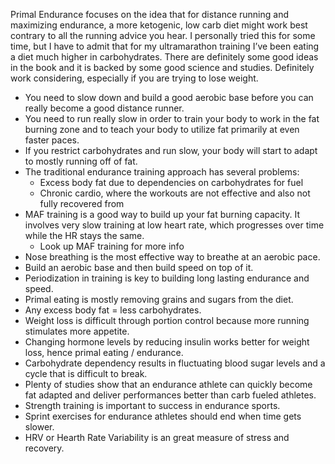 Primal Endurance focuses on the idea that for distance running and maximizing endurance, a more ketogenic, low carb diet might work best contrary to all the running advice you hear. I personally tried this for some time, but I have to admit that for my ultramarathon training I’ve been eating a diet much higher in carbohydrates. There are definitely some good ideas in the book and it is backed by some good science and studies. Definitely work considering, especially if you are trying to lose weight.

* You need to slow down and build a good aerobic base before you can really become a good distance runner.
* You need to run really slow in order to train your body to work in the fat burning zone and to teach your body to utilize fat primarily at even faster paces.
* If you restrict carbohydrates and run slow, your body will start to adapt to mostly running off of fat.
* The traditional endurance training approach has several problems:
  * Excess body fat due to dependencies on carbohydrates for fuel
  * Chronic cardio, where the workouts are not effective and also not fully recovered from
* MAF training is a good way to build up your fat burning capacity. It involves very slow training at low heart rate, which progresses over time while the HR stays the same.
  * Look up MAF training for more info
* Nose breathing is the most effective way to breathe at an aerobic pace.
* Build an aerobic base and then build speed on top of it.
* Periodization in training is key to building long lasting endurance and speed.
* Primal eating is mostly removing grains and sugars from the diet.
* Any excess body fat = less carbohydrates.
* Weight loss is difficult through portion control because more running stimulates more appetite.
* Changing hormone levels by reducing insulin works better for weight loss, hence primal eating / endurance.
* Carbohydrate dependency results in fluctuating blood sugar levels and a cycle that is difficult to break.
* Plenty of studies show that an endurance athlete can quickly become fat adapted and deliver performances better than carb fueled athletes.
* Strength training is important to success in endurance sports.
* Sprint exercises for endurance athletes should end when time gets slower.
* HRV or Hearth Rate Variability is an great measure of stress and recovery.